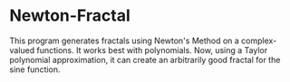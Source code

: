 # Newton-Fractal
This program generates fractals using Newton's Method on a complex-valued functions. It works best with polynomials.
Now, using a Taylor polynomial approximation, it can create an arbitrarily good fractal for the sine function.
